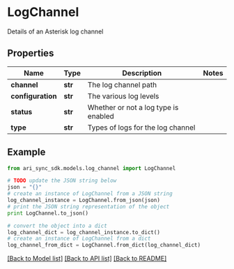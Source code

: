 # LogChannel

Details of an Asterisk log channel

## Properties
Name | Type | Description | Notes
------------ | ------------- | ------------- | -------------
**channel** | **str** | The log channel path | 
**configuration** | **str** | The various log levels | 
**status** | **str** | Whether or not a log type is enabled | 
**type** | **str** | Types of logs for the log channel | 

## Example

```python
from ari_sync_sdk.models.log_channel import LogChannel

# TODO update the JSON string below
json = "{}"
# create an instance of LogChannel from a JSON string
log_channel_instance = LogChannel.from_json(json)
# print the JSON string representation of the object
print LogChannel.to_json()

# convert the object into a dict
log_channel_dict = log_channel_instance.to_dict()
# create an instance of LogChannel from a dict
log_channel_from_dict = LogChannel.from_dict(log_channel_dict)
```
[[Back to Model list]](../README.md#documentation-for-models) [[Back to API list]](../README.md#documentation-for-api-endpoints) [[Back to README]](../README.md)


